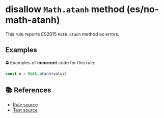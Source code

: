 # disallow `Math.atanh` method (es/no-math-atanh)

This rule reports ES2015 `Math.atanh` method as errors.

## Examples

⛔ Examples of **incorrect** code for this rule:

```js
const n = Math.atanh(value)
```

## 📚 References

- [Rule source](../../lib/rules/no-math-atanh.js)
- [Test source](../../tests/lib/rules/no-math-atanh.js)
